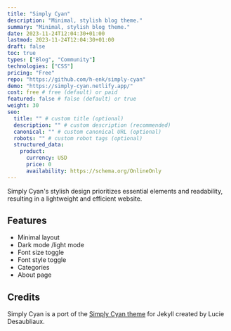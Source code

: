```yaml
---
title: "Simply Cyan"
description: "Minimal, stylish blog theme."
summary: "Minimal, stylish blog theme."
date: 2023-11-24T12:04:30+01:00
lastmod: 2023-11-24T12:04:30+01:00
draft: false
toc: true
types: ["Blog", "Community"]
technologies: ["CSS"]
pricing: "Free"
repo: "https://github.com/h-enk/simply-cyan"
demo: "https://simply-cyan.netlify.app/"
cost: free # free (default) or paid
featured: false # false (default) or true
weight: 30
seo:
  title: "" # custom title (optional)
  description: "" # custom description (recommended)
  canonical: "" # custom canonical URL (optional)
  robots: "" # custom robot tags (optional)
  structured_data:
    product:
      currency: USD
      price: 0
      availability: https://schema.org/OnlineOnly
---
```


Simply Cyan's stylish design prioritizes essential elements and readability, resulting in a lightweight and efficient website.

## Features

- Minimal layout
- Dark mode /light mode
- Font size toggle
- Font style toggle
- Categories
- About page

## Credits

Simply Cyan is a port of the [Simply Cyan theme](https://github.com/PQuod/simply-cyan-theme) for Jekyll created by Lucie Desaubliaux.

